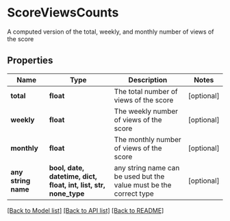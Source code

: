 # ScoreViewsCounts

A computed version of the total, weekly, and monthly number of views of the score 

## Properties
Name | Type | Description | Notes
------------ | ------------- | ------------- | -------------
**total** | **float** | The total number of views of the score | [optional] 
**weekly** | **float** | The weekly number of views of the score | [optional] 
**monthly** | **float** | The monthly number of views of the score | [optional] 
**any string name** | **bool, date, datetime, dict, float, int, list, str, none_type** | any string name can be used but the value must be the correct type | [optional]

[[Back to Model list]](../README.md#documentation-for-models) [[Back to API list]](../README.md#documentation-for-api-endpoints) [[Back to README]](../README.md)


